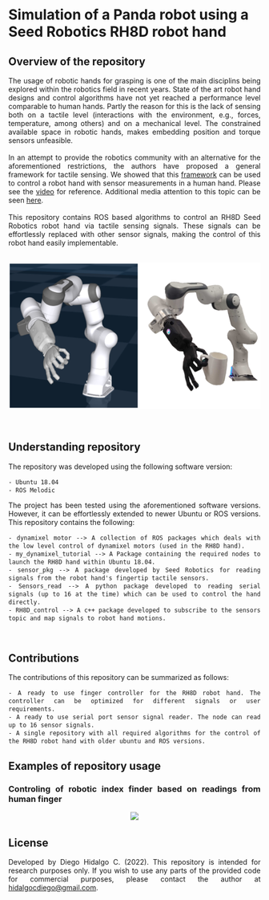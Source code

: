 # Simulation of a Panda robot using a Seed Robotics RH8D robot hand

## Overview of the repository
<div align="justify">
The usage of robotic hands for grasping is one of the main disciplins being explored within the robotics field in recent years. State of the art robot hand designs and control algorithms have not yet reached a performance level comparable to human hands. Partly the reason for this is the lack of sensing both on a tactile level (interactions with the environment, e.g., forces, temperature, among others) and on a mechanical level. The constrained available space in robotic hands, makes embedding position and torque sensors unfeasible. 
<br />
<br />
In an attempt to provide the robotics community with an alternative for the aforementioned restrictions, the authors have proposed a general framework for tactile sensing. We showed that this <a href="https://ieeexplore.ieee.org/document/10161344">framework</a> can be used to control a robot hand with sensor measurements in a human hand. Please see the <a href="https://www.youtube.com/watch?v=i43wgx9bT-E">video</a> for reference. Additional media attention to this topic can be seen <a href="https://www.tum.de/en/news-and-events/all-news/press-releases/details/robotik-neue-hautaehnliche-sensoren-passen-fast-immer">here</a>.
<br />
<br />
This repository contains ROS based algorithms to control an RH8D Seed Robotics robot hand via tactile sensing signals. These signals can be effortlessly replaced with other sensor signals, making the control of this robot hand easily implementable.
<br />
<br />
<p align="center">
   <img src="/Visualizations/Simtoreal.png" width="700" />
</p>
<br />

## Understanding repository

The repository was developed using the following software version:

```
- Ubuntu 18.04
- ROS Melodic
```

The project has been tested using the aforementioned software versions. However, it can be effortlessly extended to newer Ubuntu or ROS versions. This repository contains the following:

```
- dynamixel motor --> A collection of ROS packages which deals with the low level control of dynamixel motors (used in the RH8D hand).
- my_dynamixel_tutorial --> A Package containing the required nodes to launch the RH8D hand within Ubuntu 18.04.
- sensor_pkg --> A package developed by Seed Robotics for reading signals from the robot hand's fingertip tactile sensors.
- Sensors_read --> A python package developed to reading serial signals (up to 16 at the time) which can be used to control the hand directly.
- RH8D_control --> A c++ package developed to subscribe to the sensors topic and map signals to robot hand motions. 
```
<br />

## Contributions

The contributions of this repository can be summarized as follows:

```
- A ready to use finger controller for the RH8D robot hand. The controller can be optimized for different signals or user requirements.
- A ready to use serial port sensor signal reader. The node can read up to 16 sensor signals.
- A single repository with all required algorithms for the control of the RH8D robot hand with older ubuntu and ROS versions.
```

## Examples of repository usage

### Controling of robotic index finder based on readings from human finger

<p align="center">
   <img src="/Visualizations/Hand_telepresence.gif" width="450" />
</p>

## License

Developed by Diego Hidalgo C. (2022). This repository is intended for research purposes only. If you wish to use any parts of the provided code for commercial purposes, please contact the author at hidalgocdiego@gmail.com.
